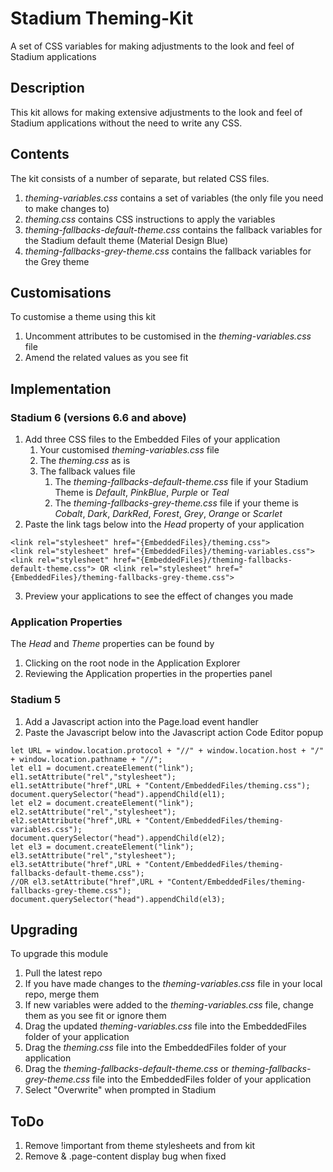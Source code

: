 # Stadium Theming-Kit
A set of CSS variables for making adjustments to the look and feel of Stadium applications

## Description
This kit allows for making extensive adjustments to the look and feel of Stadium applications without the need to write any CSS. 

## Contents
The kit consists of a number of separate, but related CSS files. 
1. *theming-variables.css* contains a set of variables (the only file you need to make changes to)
2. *theming.css* contains CSS instructions to apply the variables
3. *theming-fallbacks-default-theme.css* contains the fallback variables for the Stadium default theme (Material Design Blue)
4. *theming-fallbacks-grey-theme.css* contains the fallback variables for the Grey theme

## Customisations
To customise a theme using this kit
1. Uncomment attributes to be customised in the *theming-variables.css* file
2. Amend the related values as you see fit

## Implementation

### Stadium 6 (versions 6.6 and above)
1. Add three CSS files to the Embedded Files of your application
   1. Your customised *theming-variables.css* file
   2. The *theming.css* as is
   3. The fallback values file
      1. The *theming-fallbacks-default-theme.css* file if your Stadium Theme is *Default*, *PinkBlue*, *Purple* or *Teal*
      2. The *theming-fallbacks-grey-theme.css* file if your theme is *Cobalt*, *Dark*, *DarkRed*, *Forest*, *Grey*, *Orange* or *Scarlet*
2. Paste the link tags below into the *Head* property of your application
```
<link rel="stylesheet" href="{EmbeddedFiles}/theming.css">
<link rel="stylesheet" href="{EmbeddedFiles}/theming-variables.css">
<link rel="stylesheet" href="{EmbeddedFiles}/theming-fallbacks-default-theme.css"> OR <link rel="stylesheet" href="{EmbeddedFiles}/theming-fallbacks-grey-theme.css">
``` 
3. Preview your applications to see the effect of changes you made

### Application Properties
The *Head* and *Theme* properties can be found by 
1. Clicking on the root node in the Application Explorer
2. Reviewing the Application properties in the properties panel

### Stadium 5
1. Add a Javascript action into the Page.load event handler
2. Paste the Javascript below into the Javascript action Code Editor popup
```
let URL = window.location.protocol + "//" + window.location.host + "/" + window.location.pathname + "//";
let el1 = document.createElement("link");
el1.setAttribute("rel","stylesheet");
el1.setAttribute("href",URL + "Content/EmbeddedFiles/theming.css");
document.querySelector("head").appendChild(el1);
let el2 = document.createElement("link");
el2.setAttribute("rel","stylesheet");
el2.setAttribute("href",URL + "Content/EmbeddedFiles/theming-variables.css");
document.querySelector("head").appendChild(el2);
let el3 = document.createElement("link");
el3.setAttribute("rel","stylesheet");
el3.setAttribute("href",URL + "Content/EmbeddedFiles/theming-fallbacks-default-theme.css");
//OR el3.setAttribute("href",URL + "Content/EmbeddedFiles/theming-fallbacks-grey-theme.css");
document.querySelector("head").appendChild(el3);
``` 

## Upgrading
To upgrade this module

1. Pull the latest repo
2. If you have made changes to the *theming-variables.css* file in your local repo, merge them
3. If new variables were added to the *theming-variables.css* file, change them as you see fit or ignore them
4. Drag the updated *theming-variables.css* file into the EmbeddedFiles folder of your application
6. Drag the *theming.css* file into the EmbeddedFiles folder of your application
7. Drag the *theming-fallbacks-default-theme.css* or *theming-fallbacks-grey-theme.css* file into the EmbeddedFiles folder of your application
8. Select "Overwrite" when prompted in Stadium

## ToDo
1. Remove !important from theme stylesheets and from kit
2. Remove & .page-content display bug when fixed